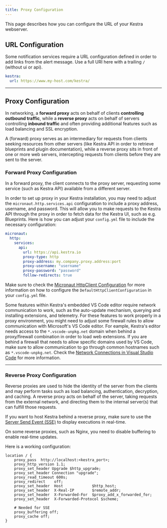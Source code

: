 ```yaml
---
title: Proxy Configuration
---
```


This page describes how you can configure the URL of your Kestra webserver.

## URL Configuration
Some notification services require a URL configuration defined in order to add links from the alert message. Use a full URI here with a trailing `/` (without ui or api).

```yaml
kestra:
  url: https://www.my-host.com/kestra/
```

---

## Proxy Configuration

In networking, a **forward proxy** acts on behalf of clients **controlling outbound traffic**, while a **reverse proxy** acts on behalf of servers controlling **inbound traffic** and often providing additional features such as load balancing and SSL encryption.

A (forward) proxy serves as an intermediary for requests from clients seeking resources from other servers (like Kestra API in order to retrieve blueprints and plugin documentation), while a reverse proxy sits in front of one or more web servers, intercepting requests from clients before they are sent to the server.

### Forward Proxy Configuration

In a forward proxy, the client connects to the proxy server, requesting some service (such as Kestra API) available from a different server.

In order to set up proxy in your Kestra installation, you may need to adjust the `micronaut.http.services.api` configuration to include a proxy address, username, and password. This will allow you to make requests to the Kestra API through the proxy in order to fetch data for the Kestra UI, such as e.g. Blueprints. Here is how you can adjust your `config.yml` file to include the necessary configuration:

```yaml
micronaut:
  http:
    services:
      api:
        url: https://api.kestra.io
        proxy-type: http
        proxy-address: my.company.proxy.address:port
        proxy-username: "username"
        proxy-password: "password"
        follow-redirects: true
```

Make sure to check the [Micronaut HttpClient Configuration](https://docs.micronaut.io/latest/guide/configurationreference.html#io.micronaut.http.client.DefaultHttpClientConfiguration) for more information on how to configure the `DefaultHttpClientConfiguration` in your `config.yml` file.


Some features within Kestra's embedded VS Code editor require network communication to work, such as the auto-update mechanism, querying and installing extensions, and telemetry. For these features to work properly in a proxy environment, you might need to adjust some firewall rules to allow communication with Microsoft's VS Code editor. For eample, Kestra's editor needs access to the `*.vscode-unpkg.net` domain when behind a proxy/firewall combination in order to load web extensions. If you are behind a firewall that needs to allow specific domains used by VS Code, make sure to allow communication to go through common hostnames such as `*.vscode-unpkg.net`. Check the [Network Connections in Visual Studio Code](https://code.visualstudio.com/docs/setup/network) for more information.

---

### Reverse Proxy Configuration

Reverse proxies are used to hide the identity of the server from the clients and may perform tasks such as load balancing, authentication, decryption, and caching. A reverse proxy acts on behalf of the server, taking requests from the external network, and directing them to the internal server(s) that can fulfill those requests.

If you want to host Kestra behind a reverse proxy, make sure to use the [Server Send Event (SSE)](https://developer.mozilla.org/en-US/docs/Web/API/Server-sent_events/Using_server-sent_events) to display executions in real-time.

On some reverse proxies, such as Nginx, you need to disable buffering to enable real-time updates.

Here is a working configuration:

```nginx
location / {
    proxy_pass  http://localhost:<kestra_port>;
    proxy_http_version 1.1;
    proxy_set_header Upgrade $http_upgrade;
    proxy_set_header Connection "upgrade";
    proxy_read_timeout 600s;
    proxy_redirect    off;
    proxy_set_header  Host             $http_host;
    proxy_set_header  X-Real-IP        $remote_addr;
    proxy_set_header  X-Forwarded-For  $proxy_add_x_forwarded_for;
    proxy_set_header  X-Forwarded-Protocol $scheme;

    # Needed for SSE
    proxy_buffering off;
    proxy_cache off;
}
```


